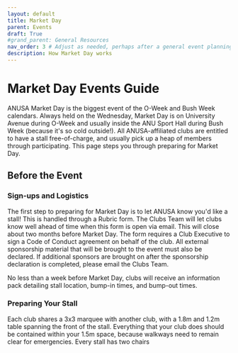 ```yaml
---
layout: default
title: Market Day
parent: Events
draft: True
#grand_parent: General Resources
nav_order: 3 # Adjust as needed, perhaps after a general event planning checklist
description: How Market Day works
---
```


# Market Day Events Guide
ANUSA Market Day is the biggest event of the O-Week and Bush Week calendars. Always held on the Wednesday, Market Day is on University Avenue during O-Week and usually inside the ANU Sport Hall during Bush Week (because it's so cold outside!). All ANUSA-affiliated clubs are entitled to have a stall free-of-charge, and usually pick up a heap of members through participating.
This page steps you through preparing for Market Day.

## Before the Event

### Sign-ups and Logistics
The first step to preparing for Market Day is to let ANUSA know you'd like a stall! This is handled through a Rubric form. The Clubs Team will let clubs know well ahead of time when this form is open via email. This will close about two months before Market Day. The form requires a Club Executive to sign a Code of Conduct agreement on behalf of the club.
All external sponsorship material that will be brought to the event must also be declared. If additional sponsors are brought on after the sponsorship declaration is completed, please email the Clubs Team.

No less than a week before Market Day, clubs will receive an information pack detailing stall location, bump-in times, and bump-out times.

### Preparing Your Stall
Each club shares a 3x3 marquee with another club, with a 1.8m and 1.2m table spanning the front of the stall. Everything that your club does should be contained within your 1.5m space, because walkways need to remain clear for emergencies. Every stall has two chairs